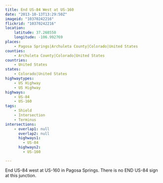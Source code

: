 ```yaml
---
title: End US-84 West at US-160
date: "2013-10-13T13:29:50Z"
imageid: "10370242216"
flickrid: "10370242216"
location:
    latitude: 37.268558
    longitude: -106.992769
places:
    - Pagosa Springs|Archuleta County|Colorado|United States
counties:
    - Archuleta County|Colorado|United States
countries:
    - United States
states:
    - Colorado|United States
highwaytypes:
    - US Highway
    - US Highway
highways:
    - US-84
    - US-160
tags:
    - Shield
    - Intersection
    - Terminus
intersections:
    - overlap1: null
      overlap2: null
      highways1:
        - US-84
      highways2:
        - US-160

---
```

End US-84 west at US-160 in Pagosa Springs.  There is no END US-84 sign at this junction.
